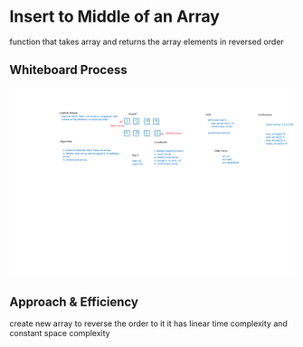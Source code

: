 # Insert to Middle of an Array
function that takes array and returns the array elements in reversed order

## Whiteboard Process
![image](../array_reverse/array_reverse.png)

## Approach & Efficiency
create new array to reverse the order to it it has linear time complexity and constant space complexity
